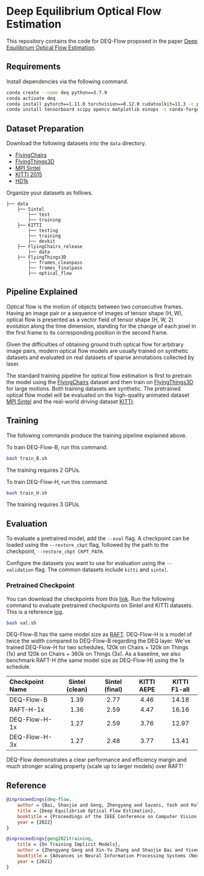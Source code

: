 # Deep Equilibrium Optical Flow Estimation

This repository contains the code for DEQ-Flow proposed in the paper [Deep Equilibrium Optical Flow Estimation](https://openreview.net/forum?id=AcoMwAU5c0s). 

## Requirements

Install dependencies via the following command.

```bash
conda create --name deq python==3.7.9
conda activate deq
conda install pytorch==1.11.0 torchvision==0.12.0 cudatoolkit=11.3 -c pytorch -c conda-forge
conda install tensorboard scipy opencv matplotlib einops -c conda-forge
```

## Dataset Preparation

Download the following datasets into the `data` directory.

- [FlyingChairs](https://lmb.informatik.uni-freiburg.de/resources/datasets/FlyingChairs.en.html#flyingchairs)
- [FlyingThings3D](https://lmb.informatik.uni-freiburg.de/resources/datasets/SceneFlowDatasets.en.html)
- [MPI Sintel](http://sintel.is.tue.mpg.de/)
- [KITTI 2015](http://www.cvlibs.net/datasets/kitti/eval_scene_flow.php?benchmark=flow)
- [HD1k](http://hci-benchmark.iwr.uni-heidelberg.de/)

Organize your datasets as follows. 

```Shell
├── data
    ├── Sintel
        ├── test
        ├── training
    ├── KITTI
        ├── testing
        ├── training
        ├── devkit
    ├── FlyingChairs_release
        ├── data
    ├── FlyingThings3D
        ├── frames_cleanpass
        ├── frames_finalpass
        ├── optical_flow
```

## Pipeline Explained

Optical flow is the motion of objects between two consecutive frames. Having an image pair or a sequence of images of tensor shape (H, W), optical flow is presented as a vector field of tensor shape (H, W, 2) evolution along the time dimension, standing for the change of each pixel in the first frame to its corresponding position in the second frame.

Given the difficulties of obtaining ground truth optical flow for arbitrary image pairs, modern optical flow models are usually trained on synthetic datasets and evaluated on real datasets of sparse annotations collected by laser.

The standard training pipeline for optical flow estimation is first to pretrain the model using the [FlyingChairs](https://lmb.informatik.uni-freiburg.de/resources/datasets/FlyingChairs.en.html#flyingchairs) dataset and then train on [FlyingThings3D](https://lmb.informatik.uni-freiburg.de/resources/datasets/SceneFlowDatasets.en.html) for large motions. Both training datasets are synthetic. The pretrained optical flow model will be evaluated on the high-quality animated dataset [MPI Sintel](http://sintel.is.tue.mpg.de/) and the real-world driving dataset [KITTI](http://www.cvlibs.net/datasets/kitti/eval_scene_flow.php?benchmark=flow).

## Training

The following commands produce the training pipeline explained above.

To train DEQ-Flow-B, run this command.

```bash
bash train_B.sh
```

The training requires 2 GPUs. 

To train DEQ-Flow-H, run this command.

```bash
bash train_H.sh
```

The training requires 3 GPUs. 

## Evaluation

To evaluate a pretrained model, add the `--eval` flag. A checkpoint can be loaded using the `--restore_ckpt` flag, followed by the path to the checkpoint, `--restore_ckpt CKPT_PATH`.

Configure the datasets you want to use for evaluation using the `--validation` flag. The common datasets include `kitti` and `sintel`.

### Pretrained Checkpoint

You can download the checkpoints from this [link](https://drive.google.com/drive/folders/1RTTKy9iQm4pYCEi2Zqzbxi9MHmASWeh8?usp=sharing). Run the following command to evaluate pretrained checkpoints on Sintel and KITTI datasets. This is a reference [log](https://github.com/locuslab/torchdeq/blob/main/deq-zoo/deq-flow/log_dir/val.txt).

```bash
bash val.sh
```

DEQ-Flow-B has the same model size as [RAFT](https://github.com/princeton-vl/RAFT/tree/master). DEQ-Flow-H is a model of twice the width compared to DEQ-Flow-B regarding the DEQ layer. We've trained DEQ-Flow-H for two schedules, 120k on Chairs + 120k on Things (1x) and 120k on Chairs + 360k on Things (3x). As a baseline, we also benchmark RAFT-H (the same model size as DEQ-Flow-H) using the 1x schedule.

|  Checkpoint Name | Sintel (clean) | Sintel (final) | KITTI AEPE  | KITTI F1-all |
| :--------------- | :------------: | :------------: | :---------: | :----------: |
| DEQ-Flow-B    | 1.39 | 2.77 | 4.46 | 14.18 |
| RAFT-H-1x     | 1.36 | 2.59 | 4.47 | 16.16 |
| DEQ-Flow-H-1x | 1.27 | 2.59 | 3.76 | 12.97 |
| DEQ-Flow-H-3x | 1.27 | 2.48 | 3.77 | 13.41 |

DEQ-Flow demonstrates a clear performance and efficiency margin and much stronger scaling property (scale up to larger models) over RAFT!

## Reference

```bib
@inproceedings{deq-flow,
    author = {Bai, Shaojie and Geng, Zhengyang and Savani, Yash and Kolter, J. Zico},
    title = {Deep Equilibrium Optical Flow Estimation},
    booktitle = {Proceedings of the IEEE Conference on Computer Vision and Pattern Recognition (CVPR)},
    year = {2022}
}

@inproceedings{geng2021training,
    title = {On Training Implicit Models},
    author = {Zhengyang Geng and Xin-Yu Zhang and Shaojie Bai and Yisen Wang and Zhouchen Lin},
    booktitle = {Advances in Neural Information Processing Systems (NeurIPS)},
    year = {2021}
}
```